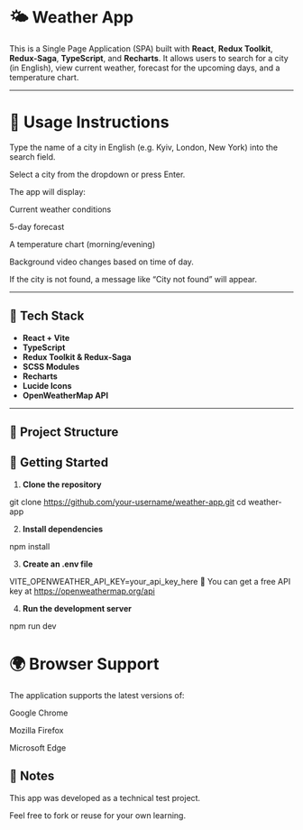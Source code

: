 # 🌤️ Weather App

This is a Single Page Application (SPA) built with **React**, **Redux Toolkit**, **Redux-Saga**, **TypeScript**, and **Recharts**. It allows users to search for a city (in English), view current weather, forecast for the upcoming days, and a temperature chart.

---

# 📖 Usage Instructions
Type the name of a city in English (e.g. Kyiv, London, New York) into the search field.

Select a city from the dropdown or press Enter.

The app will display:

Current weather conditions

5-day forecast

A temperature chart (morning/evening)

Background video changes based on time of day.

If the city is not found, a message like “City not found” will appear.

---

## 🔧 Tech Stack

- **React + Vite**
- **TypeScript**
- **Redux Toolkit & Redux-Saga**
- **SCSS Modules**
- **Recharts**
- **Lucide Icons**
- **OpenWeatherMap API**

---

## 📁 Project Structure

## 🚀 Getting Started

1. **Clone the repository**

git clone https://github.com/your-username/weather-app.git
cd weather-app

2. **Install dependencies**

npm install

3. **Create an .env file**

VITE_OPENWEATHER_API_KEY=your_api_key_here
🔑 You can get a free API key at https://openweathermap.org/api

4. **Run the development server**

npm run dev


# 🌍 Browser Support
The application supports the latest versions of:

Google Chrome

Mozilla Firefox

Microsoft Edge

## 🧪 Notes
This app was developed as a technical test project.

Feel free to fork or reuse for your own learning.